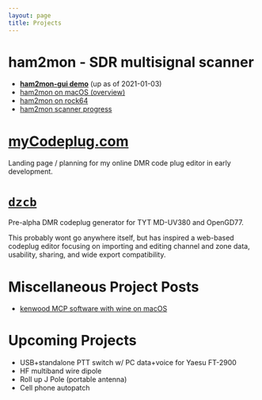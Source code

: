 ```yaml
---
layout: page
title: Projects
---
```


# ham2mon - SDR multisignal scanner

* [**ham2mon-gui demo**](https://scanner.kf7hvm.com) (up as of 2021-01-03)
* [ham2mon on macOS (overview)](/_posts/2020-09-11-ham2mon-multi-channel-scanner.md)
* [ham2mon on rock64](/_posts/2020-09-14-ham2mon-rock64-setup.md)
* [ham2mon scanner progress](/_posts/2021-01-03-ham2mon-scanner-progress.md)

# [myCodeplug.com](http://mycodeplug.com)

Landing page / planning for my online DMR code plug editor in early development.

# [`dzcb`](https://github.com/masenf/dzcb/tree/rewrite)

Pre-alpha DMR codeplug generator for TYT MD-UV380 and OpenGD77.

This probably wont go anywhere itself, but has inspired a web-based
codeplug editor focusing on importing and editing channel and zone data,
usability, sharing, and wide export compatibility.

# Miscellaneous Project Posts

* [kenwood MCP software with wine on macOS](/_posts/2020-09-18-kenwood-software-and-wine.md)

# Upcoming Projects

* USB+standalone PTT switch w/ PC data+voice for Yaesu FT-2900
* HF multiband wire dipole
* Roll up J Pole (portable antenna)
* Cell phone autopatch
